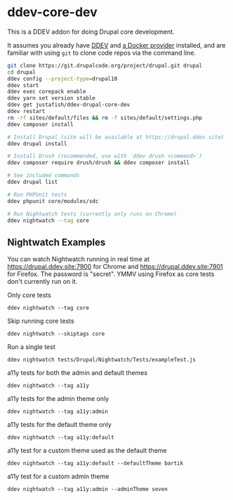 # ddev-core-dev

This is a DDEV addon for doing Drupal core development. 

It assumes you already have [DDEV](https://ddev.com/) and [a Docker provider](https://ddev.readthedocs.io/en/stable/users/install/docker-installation/) installed, and are familiar with using `git` to clone code repos via the command line.

```bash
git clone https://git.drupalcode.org/project/drupal.git drupal
cd drupal
ddev config --project-type=drupal10
ddev start
ddev exec corepack enable
ddev yarn set version stable
ddev get justafish/ddev-drupal-core-dev
ddev restart
rm -rf sites/default/files && rm -f sites/default/settings.php
ddev composer install

# Install Drupal (site will be available at https://drupal.ddev.site)
ddev drupal install

# Install Drush (recommended, use with `ddev drush <command>`)
ddev composer require drush/drush && ddev composer install

# See included commands
ddev drupal list

# Run PHPUnit tests
ddev phpunit core/modules/sdc

# Run Nightwatch tests (currently only runs on Chrome)
ddev nightwatch --tag core
```

## Nightwatch Examples

You can watch Nightwatch running in real time at https://drupal.ddev.site:7900
for Chrome and https://drupal.ddev.site:7901 for Firefox. The password is
"secret". YMMV using Firefox as core tests don't currently run on it.

Only core tests
```
ddev nightwatch --tag core
```

Skip running core tests
```
ddev nightwatch --skiptags core
```

Run a single test
```
ddev nightwatch tests/Drupal/Nightwatch/Tests/exampleTest.js
```

a11y tests for both the admin and default themes
```
ddev nightwatch --tag a11y
```

a11y tests for the admin theme only
```
ddev nightwatch --tag a11y:admin
```

a11y tests for the default theme only
```
ddev nightwatch --tag a11y:default
```

a11y test for a custom theme used as the default theme
```
ddev nightwatch --tag a11y:default --defaultTheme bartik
```

a11y test for a custom admin theme
```
ddev nightwatch --tag a11y:admin --adminTheme seven
```
